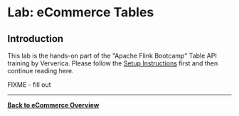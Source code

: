 <!--
Licensed to the Apache Software Foundation (ASF) under one
or more contributor license agreements.  See the NOTICE file
distributed with this work for additional information
regarding copyright ownership.  The ASF licenses this file
to you under the Apache License, Version 2.0 (the
"License"); you may not use this file except in compliance
with the License.  You may obtain a copy of the License at

  http://www.apache.org/licenses/LICENSE-2.0

Unless required by applicable law or agreed to in writing,
software distributed under the License is distributed on an
"AS IS" BASIS, WITHOUT WARRANTIES OR CONDITIONS OF ANY
KIND, either express or implied.  See the License for the
specific language governing permissions and limitations
under the License.
-->

# Lab: eCommerce Tables

## Introduction

This lab is the hands-on part of the "Apache Flink Bootcamp" Table API
training by Ververica. Please follow the [Setup Instructions](../../README-Bootcamp.md#setup-your-development-environment) first
and then continue reading here.

FIXME - fill out

-----

[**Back to eCommerce Overview**](../README.md)
